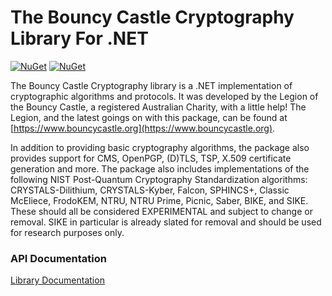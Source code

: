 # The Bouncy Castle Cryptography Library For .NET
[![NuGet](https://img.shields.io/nuget/dt/BouncyCastle.Cryptography.svg)](https://www.nuget.org/packages/BouncyCastle.Cryptography) [![NuGet](https://img.shields.io/nuget/vpre/BouncyCastle.Cryptography.svg)](https://www.nuget.org/packages/BouncyCastle.Cryptography)

The Bouncy Castle Cryptography library is a .NET implementation of cryptographic algorithms and protocols. It was developed by the Legion of the Bouncy Castle, a registered Australian Charity, with a little help! The Legion, and the latest goings on with this package, can be found at [https://www.bouncycastle.org](https://www.bouncycastle.org).

In addition to providing basic cryptography algorithms, the package also provides support for CMS, OpenPGP, (D)TLS, TSP, X.509 certificate generation and more. The package also includes implementations of the following NIST Post-Quantum Cryptography Standardization algorithms: CRYSTALS-Dilithium, CRYSTALS-Kyber, Falcon, SPHINCS+, Classic McEliece, FrodoKEM, NTRU, NTRU Prime, Picnic, Saber, BIKE, and SIKE. These should all be considered EXPERIMENTAL and subject to change or removal. SIKE in particular is already slated for removal and should be used for research purposes only.

### API Documentation
[Library Documentation](https://gridprotectionalliance.github.io/bc-sharp/help)
